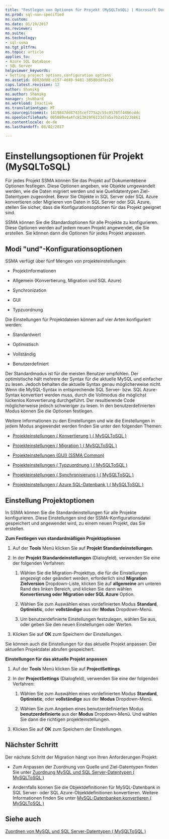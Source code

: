 ```yaml
---
title: "Festlegen von Optionen für Projekt (MySQLToSQL) | Microsoft Docs"
ms.prod: sql-non-specified
ms.custom: 
ms.date: 01/19/2017
ms.reviewer: 
ms.suite: 
ms.technology:
- sql-ssma
ms.tgt_pltfrm: 
ms.topic: article
applies_to:
- Azure SQL Database
- SQL Server
helpviewer_keywords:
- Setting project options,configuration options
ms.assetid: 08820d88-e157-4d49-9401-38580dd7ec2d
caps.latest.revision: 12
author: Shamikg
ms.author: Shamikg
manager: jhubbard
ms.workload: Inactive
ms.translationtype: MT
ms.sourcegitcommit: 1419847dd47435cef775a2c55c0578ff4406cddc
ms.openlocfilehash: 005889e4a4fc813819f6133d7a5a7b2a5223b861
ms.contentlocale: de-de
ms.lasthandoff: 08/02/2017

---
```

# <a name="setting-project-options-mysqltosql"></a>Einstellungsoptionen für Projekt (MySQLToSQL)
Für jedes Projekt SSMA können Sie das Projekt auf Dokumentebene Optionen festlegen. Diese Optionen angeben, wie Objekte umgewandelt werden, wie die Daten migriert werden und wie Quelldatentypen Ziel-Datentypen zugeordnet.  Bevor Sie Objekte in SQL Server oder SQL Azure konvertieren oder Migrieren von Daten in SQL Server oder SQL Azure, stellen Sie sicher, dass die Konfigurationsoptionen für das Projekt geeignet sind.  
  
SSMA können Sie die Standardoptionen für alle Projekte zu konfigurieren. Diese Optionen werden auf jedem neuen Projekt angewendet, die Sie erstellen. Sie können dann die Optionen für jedes Projekt anpassen.  
  
## <a name="configuration-options-and-modes"></a>Modi "und"-Konfigurationsoptionen  
SSMA verfügt über fünf Mengen von projekteinstellungen:  
  
-   Projektinformationen  
  
-   Allgemein (Konvertierung, Migration und SQL Azure)  
  
-   Synchronization  
  
-   GUI  
  
-   Typzuordnung  
  
Die Einstellungen für Projektdateien können auf vier Arten konfiguriert werden:  
  
-   Standardwert  
  
-   Optimistisch  
  
-   Vollständig  
  
-   Benutzerdefiniert  
  
Der Standardmodus ist für die meisten Benutzer empfohlen. Der optimistische hält mehrere der Syntax für die aktuelle MySQL und einfacher zu lesen. Jedoch behalten die aktuelle Syntax genau möglicherweise nicht. Wenn die MySQL-Syntax in entsprechende SQL Server- bzw. SQL Azure-Syntax konvertiert werden muss, durch die Vollmodus die möglichst lückenlos Konvertierung durchgeführt. Der resultierende Code möglicherweise jedoch schwieriger zu lesen. In den benutzerdefinierten Modus können Sie die Optionen festlegen.  
  
Weitere Informationen zu den Einstellungen und wie die Einstellungen in jedem Modus angewendet werden finden Sie unter den folgenden Themen:  
  
-   [Projekteinstellungen &#40; Konvertierung &#41; &#40; MySQLToSQL &#41;](../../ssma/mysql/project-settings-conversion-mysqltosql.md)  
  
-   [Projekteinstellungen &#40; Migration &#41; &#40; MySQLToSQL &#41;](../../ssma/mysql/project-settings-migration-mysqltosql.md)  
  
-   [Projekteinstellungen (GUI) (SSMA Common)](http://msdn.microsoft.com/en-us/cf06baf1-8714-48a3-95dc-781f6ca53693)  
  
-   [Projekteinstellungen &#40; Typzuordnung &#41; &#40; MySQLToSQL &#41;](../../ssma/mysql/project-settings-type-mapping-mysqltosql.md)  
  
-   [Projekteinstellungen &#40; Synchronisierung &#41; &#40; MySQLToSQL &#41;](../../ssma/mysql/project-settings-synchronization-mysqltosql.md)  
  
-   [Projekteinstellungen &#40; Azure SQL-Datenbank &#41; &#40; MySQLToSQL &#41;](../../ssma/mysql/project-settings-azure-sql-db-mysqltosql.md)  
  
## <a name="setting-project-options"></a>Einstellung Projektoptionen  
In SSMA können Sie die Standardeinstellungen für alle Projekte konfigurieren. Diese Einstellungen sind der SSMA-Konfigurationsdatei gespeichert und angewendet wird, zu einem neuen Projekt, das Sie erstellen.  
  
**Zum Festlegen von standardmäßigen Projektoptionen**  
  
1.  Auf der **Tools** Menü klicken Sie auf **Projekt Standardeinstellungen**.  
  
2.  In der **Projekt Standardeinstellungen** (Dialogfeld), verwenden Sie eine der folgenden Verfahren:  
  
    1.  Wählen Sie die Migration-Projekttyp, die für die Einstellungen angezeigt oder geändert werden, erforderlich sind **Migration Zielversion** Dropdown-Liste, klicken Sie auf **allgemeine** am unteren Rand des linken Bereich, und klicken Sie dann wählen **Konvertierung oder Migration oder SQL Azure** Option.  
  
    2.  Wählen Sie zum Auswählen eines vordefinierten Modus **Standard**, **Optimistic**, oder **vollständige** aus der **Modus** Dropdown-Menü.  
  
    3.  Um benutzerdefinierte Einstellungen festzulegen, wählen Sie aus, oder geben Sie den neuen Einstellungen oder Werten.  
  
3.  Klicken Sie auf **OK** zum Speichern der Einstellungen.  
  
Sie können auch die Einstellungen für das aktuelle Projekt anpassen. Der aktuellen Projektdatei abrufen gespeichert.  
  
**Einstellungen für das aktuelle Projekt anpassen**  
  
1.  Auf der **Tools** Menü klicken Sie auf **ProjectSettings**.  
  
2.  In der **ProjectSettings** (Dialogfeld), verwenden Sie eine der folgenden Verfahren:  
  
    1.  Wählen Sie zum Auswählen eines vordefinierten Modus **Standard**, **Optimistic**, oder **vollständige** aus der **Modus** Dropdown-Menü.  
  
    2.  Wählen Sie zum Angeben eines benutzerdefinierten Modus **benutzerdefinierte** aus der **Modus** Dropdown-Menü. Und wählen Sie dann die richtigen projekteinstellungen.  
  
3.  Klicken Sie auf **OK** zum Speichern der Einstellungen.  
  
## <a name="next-step"></a>Nächster Schritt  
Der nächste Schritt der Migration hängt von Ihren Anforderungen Projekt:  
  
-   Zum Anpassen der Zuordnung von Quelle und Ziel-Datentypen finden Sie unter [Zuordnung MySQL und SQL Server-Datentypen &#40; MySQLToSQL &#41;](../../ssma/mysql/mapping-mysql-and-sql-server-data-types-mysqltosql.md)  
  
-   Andernfalls können Sie die Objektdefinitionen für MySQL-Datenbank in SQL Server- oder SQL Azure-Objektdefinitionen konvertieren. Weitere Informationen finden Sie unter [MySQL-Datenbanken konvertieren &#40; MySQLToSQL &#41;](../../ssma/mysql/converting-mysql-databases-mysqltosql.md)  
  
## <a name="see-also"></a>Siehe auch  
[Zuordnen von MySQL und SQL Server-Datentypen &#40; MySQLToSQL &#41;](../../ssma/mysql/mapping-mysql-and-sql-server-data-types-mysqltosql.md)  
  

